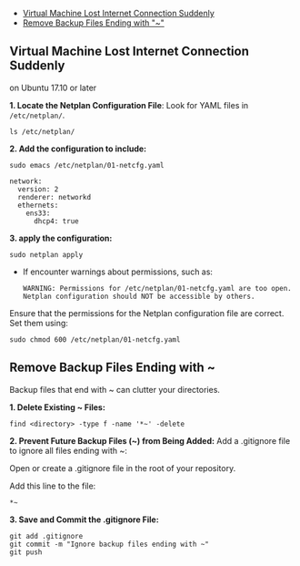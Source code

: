 - [Virtual Machine Lost Internet Connection Suddenly](#virtual-machine-lost-internet-connection-suddenly)
- [Remove Backup Files Ending with "~"](#remove-backup-files-ending-with--)


## Virtual Machine Lost Internet Connection Suddenly
on Ubuntu 17.10 or later

**1. Locate the Netplan Configuration File**:
Look for YAML files in `/etc/netplan/`. 
```
ls /etc/netplan/
```
**2. Add the configuration to include:**

```
sudo emacs /etc/netplan/01-netcfg.yaml
```
```
network:
  version: 2
  renderer: networkd
  ethernets:
    ens33:
      dhcp4: true

```

**3. apply the configuration:**

```
sudo netplan apply
```


- If encounter warnings about permissions, such as:
    

    `WARNING: Permissions for /etc/netplan/01-netcfg.yaml are too open. Netplan configuration should NOT be accessible by others.`
    
 Ensure that the permissions for the Netplan configuration file are correct. Set them using:

```
sudo chmod 600 /etc/netplan/01-netcfg.yaml
```

## Remove Backup Files Ending with ~
Backup files that end with ~ can clutter your directories.

**1. Delete Existing ~ Files:**
```
find <directory> -type f -name '*~' -delete
```

**2. Prevent Future Backup Files (~) from Being Added:**
Add a .gitignore file to ignore all files ending with ~:

Open or create a .gitignore file in the root of your repository.

Add this line to the file:
```
*~
```

**3. Save and Commit the .gitignore File:**

```
git add .gitignore
git commit -m "Ignore backup files ending with ~"
git push
```



